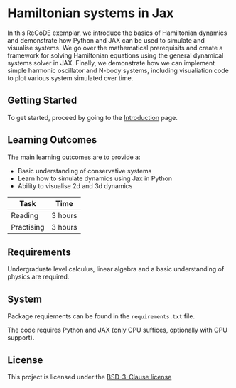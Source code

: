 <!-- Your Project title, make it sound catchy! -->

# Hamiltonian systems in Jax

In this ReCoDE exemplar, we introduce the basics of Hamiltonian dynamics and demonstrate how Python and JAX can be used to simulate and visualise systems. We go over the mathematical prerequisits and create a framework for solving Hamiltonian equations using the general dynamical systems solver in JAX. Finally, we demonstrate how we can implement simple harmonic oscillator and N-body systems, including visualiation code to plot various system simulated over time.

## Getting Started

To get started, proceed by going to the <a href="02Introduction-to-Hamiltonian-systems/">Introduction</a> page.

## Learning Outcomes

The main learning outcomes are to provide a:

- Basic understanding of conservative systems
- Learn how to simulate dynamics using Jax in Python
- Ability to visualise 2d and 3d dynamics

| Task       | Time    |
| ---------- | ------- |
| Reading    | 3 hours |
| Practising | 3 hours |

## Requirements

Undergraduate level calculus, linear algebra and a basic understanding of physics are required.

## System

Package requiements can be found in the `requirements.txt` file.

The code requires Python and JAX (only CPU suffices, optionally with GPU support). 

## License

This project is licensed under the [BSD-3-Clause license](LICENSE.md)
